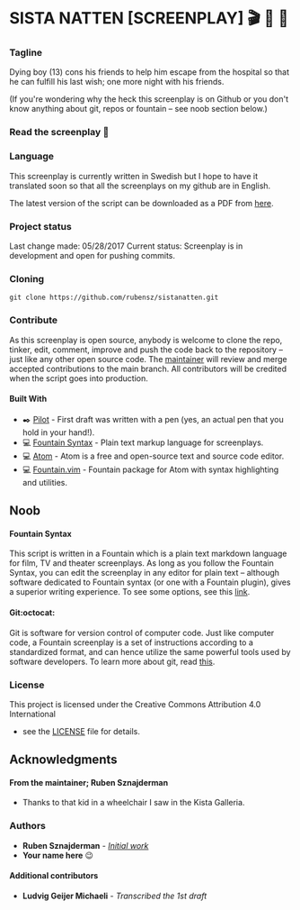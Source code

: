 # SISTA NATTEN [SCREENPLAY] :clapper: :movie_camera: :page_with_curl:

### Tagline
Dying boy (13) cons his friends to help him escape from the hospital so that he can fulfill his last wish; one more night with his friends.  

(If you're wondering why the heck this screenplay is on Github or you don't know anything about git, repos or fountain – see noob section below.)

### Read the screenplay :page_facing_up:

### Language
This screenplay is currently written in Swedish but I hope to have it translated soon so that all the screenplays on my github are in English.

The latest version of the script can be downloaded as a PDF from [here](https://github.com/rubensz/repo/blob/master/sistanatten.pdf).

### Project status
Last change made: 05/28/2017
Current status: Screenplay is in development and open for pushing commits.

### Cloning

```
git clone https://github.com/rubensz/sistanatten.git
```

### Contribute
As this screenplay is open source, anybody is welcome to clone the repo, tinker, edit, comment, improve and push the code back to the repository – just like any other open source code. The [maintainer](https://github.com/rubensz) will review and merge accepted contributions to the main branch. All contributors will be credited when the script goes into production.

#### Built With
* :black_nib: [Pilot](https://www.jetpens.com/Pilot-Metropolitan-Fountain-Pens/ct/1706) - First draft was written with a pen (yes, an actual pen that you hold in your hand!).
* :computer: [Fountain Syntax](https://fountain.io/syntax) - Plain text markup language for screenplays.
* :computer: [Atom](https://atom.io/) - Atom is a free and open-source text and source code editor.
* :computer: [Fountain.vim](https://atom.io/packages/fountain) - Fountain package for Atom with syntax highlighting and utilities.

## Noob

#### Fountain Syntax

This script is written in a Fountain which is a plain text markdown language for film, TV and theater screenplays. As long as you follow the Fountain Syntax, you can edit the screenplay in any editor for plain text – although software dedicated to Fountain syntax (or one with a Fountain plugin), gives a superior writing experience. To see some options, see this [link](https://fountain.io/apps).

#### Git:octocat:
Git is software for version control of computer code. Just like computer code, a Fountain screenplay is a set of instructions according to a standardized format, and can hence utilize the same powerful tools used by software developers. To learn more about git, read [this](https://medium.freecodecamp.org/what-is-git-and-how-to-use-it-c341b049ae61).

### License
This project is licensed under the Creative Commons Attribution 4.0 International
 - see the [LICENSE](LICENSE) file for details.

## Acknowledgments

#### From the maintainer; Ruben Sznajderman
* Thanks to that kid in a wheelchair I saw in the Kista Galleria.

### Authors
* **Ruben Sznajderman** - [*Initial work*](https://www.dropbox.com/s/firstdrafthere)
* **Your name here** :wink:

#### Additional contributors
* **Ludvig Geijer Michaeli** - *Transcribed the 1st draft*